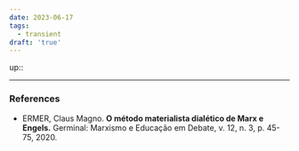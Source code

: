 ```yaml
---
date: 2023-06-17
tags:
  - transient
draft: 'true'
---
```

up:: 


---
### References
- ERMER, Claus Magno. **O método materialista dialético de Marx e Engels.** Germinal: Marxismo e Educação em Debate, v. 12, n. 3, p. 45-75, 2020.